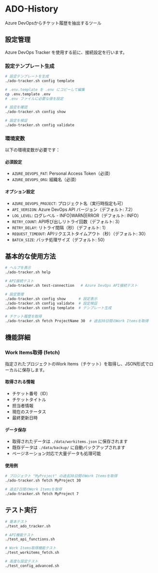 # ADO-History

Azure DevOpsからチケット履歴を抽出するツール

## 設定管理

Azure DevOps Tracker を使用する前に、接続設定を行います。

### 設定テンプレート生成

```bash
# 設定テンプレートを生成
./ado-tracker.sh config template

# .env.template を .env にコピーして編集
cp .env.template .env
# .env ファイルに必要な値を設定

# 設定を確認
./ado-tracker.sh config show

# 設定を検証
./ado-tracker.sh config validate
```

### 環境変数

以下の環境変数が必要です：

#### 必須設定
- `AZURE_DEVOPS_PAT`: Personal Access Token（必須）
- `AZURE_DEVOPS_ORG`: 組織名（必須）

#### オプション設定
- `AZURE_DEVOPS_PROJECT`: プロジェクト名（実行時指定も可）
- `API_VERSION`: Azure DevOps API バージョン（デフォルト: 7.2）
- `LOG_LEVEL`: ログレベル - INFO|WARN|ERROR（デフォルト: INFO）
- `RETRY_COUNT`: API呼び出しリトライ回数（デフォルト: 3）
- `RETRY_DELAY`: リトライ間隔（秒）（デフォルト: 1）
- `REQUEST_TIMEOUT`: APIリクエストタイムアウト（秒）（デフォルト: 30）
- `BATCH_SIZE`: バッチ処理サイズ（デフォルト: 50）

## 基本的な使用方法

```bash
# ヘルプを表示
./ado-tracker.sh help

# API接続テスト
./ado-tracker.sh test-connection   # Azure DevOps API接続テスト

# 設定管理
./ado-tracker.sh config show      # 設定表示
./ado-tracker.sh config validate  # 設定検証
./ado-tracker.sh config template  # テンプレート生成

# チケット履歴を取得
./ado-tracker.sh fetch ProjectName 30  # 過去30日間のWork Itemsを取得
```

## 機能詳細

### Work Items取得 (fetch)

指定されたプロジェクトのWork Items（チケット）を取得し、JSON形式でローカルに保存します。

#### 取得される情報
- チケット番号（ID）
- チケットタイトル
- 担当者情報
- 現在のステータス
- 最終更新日時

#### データ保存
- 取得されたデータは `./data/workitems.json` に保存されます
- 既存データは `./data/backup/` に自動バックアップされます
- ページネーション対応で大量データも処理可能

#### 使用例
```bash
# プロジェクト "MyProject" の過去30日間のWork Itemsを取得
./ado-tracker.sh fetch MyProject 30

# 過去7日間のWork Itemsを取得
./ado-tracker.sh fetch MyProject 7
```

## テスト実行

```bash
# 基本テスト
./test_ado_tracker.sh

# API機能テスト
./test_api_functions.sh

# Work Items取得機能テスト
./test_workitems_fetch.sh

# 高度な設定テスト
./test_config_advanced.sh
```